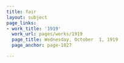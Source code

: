 ```yaml
---
title: fair
layout: subject
page_links:
- work_title: '1919'
  work_url: pages/works/1919
  page_title: Wednesday, October  1, 1919
  page_anchor: page-1027

---
```


